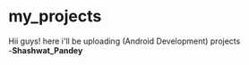 # my_projects
Hii guys! here i'll be uploading (Android Development) projects 
<br>
-<b>Shashwat_Pandey</b>
